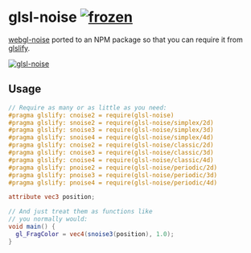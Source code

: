 # glsl-noise [![frozen](http://hughsk.github.io/stability-badges/dist/frozen.svg)](http://github.com/hughsk/stability-badges) #

[webgl-noise](http://github.com/ashima/webgl-noise) ported to an NPM package
so that you can require it from
[glslify](http://github.com/chrisdickinson/glslify).

[![glsl-noise](https://nodei.co/npm/glsl-noise.png?mini=true)](https://nodei.co/npm/glsl-noise)

## Usage ##

``` glsl
// Require as many or as little as you need:
#pragma glslify: cnoise2 = require(glsl-noise)
#pragma glslify: snoise2 = require(glsl-noise/simplex/2d)
#pragma glslify: snoise3 = require(glsl-noise/simplex/3d)
#pragma glslify: snoise4 = require(glsl-noise/simplex/4d)
#pragma glslify: cnoise2 = require(glsl-noise/classic/2d)
#pragma glslify: cnoise3 = require(glsl-noise/classic/3d)
#pragma glslify: cnoise4 = require(glsl-noise/classic/4d)
#pragma glslify: pnoise2 = require(glsl-noise/periodic/2d)
#pragma glslify: pnoise3 = require(glsl-noise/periodic/3d)
#pragma glslify: pnoise4 = require(glsl-noise/periodic/4d)

attribute vec3 position;

// And just treat them as functions like
// you normally would:
void main() {
  gl_FragColor = vec4(snoise3(position), 1.0);
}
```
